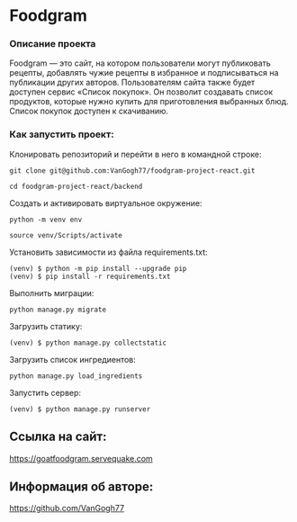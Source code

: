 # Foodgram
### Описание проекта

Foodgram — это сайт, на котором пользователи могут публиковать рецепты, добавлять чужие рецепты в избранное и подписываться на публикации других авторов. Пользователям сайта также будет доступен сервис «Список покупок». Он позволит создавать список продуктов, которые нужно купить для приготовления выбранных блюд. Список покупок доступен к скачиванию.

### Как запустить проект:

Клонировать репозиторий и перейти в него в командной строке:

```
git clone git@github.com:VanGogh77/foodgram-project-react.git
```

```
cd foodgram-project-react/backend
```
Cоздать и активировать виртуальное окружение:

```
python -m venv env
```

```
source venv/Scripts/activate
```
Установить зависимости из файла requirements.txt:

```
(venv) $ python -m pip install --upgrade pip
(venv) $ pip install -r requirements.txt
```

Выполнить миграции:

```
python manage.py migrate
```

Загрузить статику:

 ```
 (venv) $ python manage.py collectstatic
 ```
Загрузить список ингредиентов:
```
python manage.py load_ingredients
```

Запустить сервер:

 ```
 (venv) $ python manage.py runserver
 ```

## Ссылка на сайт:
https://goatfoodgram.servequake.com

## Информация об авторе:
https://github.com/VanGogh77
